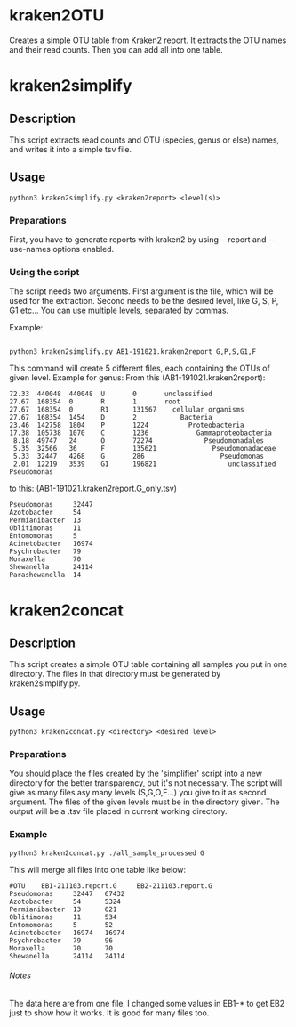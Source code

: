 # kraken2OTU
Creates a simple OTU table from Kraken2 report. It extracts the OTU names and their read counts. Then you can add all into one table.
# kraken2simplify

## Description
This script extracts read counts and OTU (species, genus or else) names, and writes it into a simple tsv file.
## Usage
`python3 kraken2simplify.py <kraken2report> <level(s)>`

### Preparations

First, you have to generate reports with kraken2 by using --report and --use-names options enabled. 

### Using the script

The script needs two arguments. First argument is the file, which will be used for the extraction. Second needs to be the desired level, like G, S, P, G1 etc...
You can use multiple levels, separated by commas.

Example:
```

python3 kraken2simplify.py AB1-191021.kraken2report G,P,S,G1,F

```

This command will create 5 different files, each containing the OTUs of given level.
Example for genus:
From this (AB1-191021.kraken2report):

 ```
 72.33  440048  440048  U       0       unclassified
 27.67  168354  0       R       1       root
 27.67  168354  0       R1      131567    cellular organisms
 27.67  168354  1454    D       2           Bacteria
 23.46  142758  1804    P       1224          Proteobacteria
 17.38  105738  1070    C       1236            Gammaproteobacteria
  8.18  49747   24      O       72274             Pseudomonadales
  5.35  32566   36      F       135621              Pseudomonadaceae
  5.33  32447   4268    G       286                   Pseudomonas
  2.01  12219   3539    G1      196821                  unclassified Pseudomonas
 ``` 
  to this:
  (AB1-191021.kraken2report.G_only.tsv)

```
Pseudomonas     32447
Azotobacter     54
Permianibacter  13
Oblitimonas     11
Entomomonas     5
Acinetobacter   16974
Psychrobacter   79
Moraxella       70
Shewanella      24114
Parashewanella  14
```

# kraken2concat

## Description
This script creates a simple OTU table containing all samples you put in one directory. The files in that directory must be generated by kraken2simplify.py.

## Usage
`python3 kraken2concat.py <directory> <desired level>`
### Preparations
You should place the files created by the 'simplifier' script into a new directory for the better transparency, but it's not necessary. The script will give as many files asy many levels (S,G,O,F...) you give to it as second argument. The files of the given levels must be in the directory given. The output will be a .tsv file placed in current working directory.

### Example

`python3 kraken2concat.py ./all_sample_processed G`

This will merge all files into one table like below:

```
#OTU    EB1-211103.report.G     EB2-211103.report.G
Pseudomonas     32447   67432
Azotobacter     54      5324
Permianibacter  13      621
Oblitimonas     11      534
Entomomonas     5       52
Acinetobacter   16974   16974
Psychrobacter   79      96
Moraxella       70      70
Shewanella      24114   24114
```

###### Notes
The data here are from one file, I changed some values in EB1-* to get EB2 just to show how it works. It is good for many files too.
